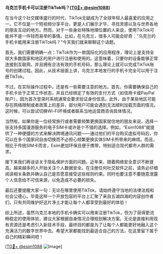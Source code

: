 **乌克兰手机卡可以注册TikTok吗？[[TG💪+ @esim1088](https://t.me/s/esim1088)]**

在当今这个社交媒体盛行的时代，TikTok无疑成为了全球年轻人最喜爱的应用之一。它不仅是一个短视频分享平台，更是人们展示才华、寻找灵感以及与世界各地的朋友互动的地方。然而，对于一些身处特殊地理位置的人来说，使用TikTok可能并不是一件轻而易举的事情。比如，在乌克兰，很多人可能会好奇：“乌克兰的手机卡能用来注册TikTok吗？”今天我们就来聊聊这个话题。

首先，我们需要明确一点：TikTok作为一款国际化的应用程序，理论上是支持全球大多数国家和地区的用户进行注册和使用的。这意味着，只要你的设备能够正常连接到互联网，并且拥有合法有效的手机号码，那么理论上就可以完成TikTok账号的创建过程。因此，从技术层面上讲，乌克兰本地发行的手机卡完全可以用于注册TikTok。

不过，在实际操作过程中，还是有一些需要注意的地方。首先，你需要确保自己的手机卡处于正常工作状态，并且已经绑定了有效的支付方式（如信用卡或PayPal账户），因为首次登录时系统通常会要求验证身份信息。此外，由于某些地区可能存在网络限制或者政策上的差异，部分用户可能会遇到无法顺利加载页面的情况。这时候，可以尝试切换Wi-Fi环境或者联系当地运营商咨询具体情况。

当然啦，如果你是一位经常旅行或者需要频繁更换国家居住地的朋友来说，选择一张支持多国漫游服务的电子SIM卡或许是个不错的选择。例如，“Esim1088”就提供了一种便捷的方式来解决跨境通讯问题——通过他们的平台购买虚拟号码后，你可以在多个国家间自由切换而不必担心频繁更换实体SIM卡所带来的麻烦。而且，相比于传统SIM卡而言，Esim更加环保且便于携带，特别适合现代都市人群的需求。

接下来我们再谈谈关于隐私保护方面的问题。近年来，随着网络安全意识不断提高，越来越多的人开始关注个人数据安全。在注册任何社交软件之前，请务必仔细阅读相关条款并确认自己是否愿意接受这些规则约束。同时也要注意不要随意泄露个人信息给不可信来源，以免造成不必要的损失。

最后还要提醒大家一句：无论在哪里使用TikTok，请始终遵守当地的法律法规和社会公德心。毕竟这样一个开放包容的平台上汇聚了来自五湖四海的内容创作者们，只有共同维护好这片净土才能让每个人都享受到最好的体验！

综上所述，虽然乌克兰本地的手机卡确实可以用来注册TikTok，但为了获得更流畅稳定的使用体验，建议大家根据自身情况合理规划解决方案。无论是直接利用现有资源还是考虑引入新技术手段，最终目的都是为了让每个人都能更好地融入这个充满活力的数字世界中去。希望大家都能找到最适合自己的方法，在这里留下属于自己的精彩瞬间吧！

[[TG💪+ @esim1088](https://t.me/s/esim1088) ![Image](https://i.postimg.cc/4NQfJmqS/Snipaste-2025-05-13-00-14-12.png)]